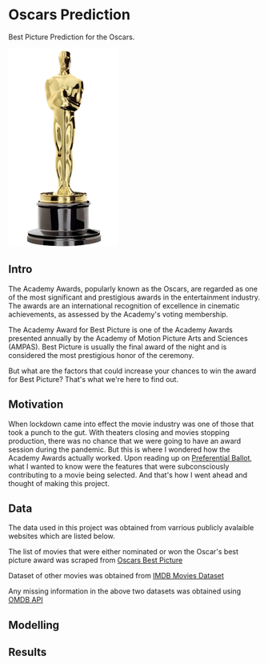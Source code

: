# Oscars Prediction

Best Picture Prediction for the Oscars.

![alt text](https://github.com/Arcanus07/Oscars-Prediction/blob/main/Images/oscars-award.png)

## Intro

The Academy Awards, popularly known as the Oscars, are regarded as one of the most significant and prestigious awards in the entertainment industry. The awards are an international recognition of excellence in cinematic achievements, as assessed by the Academy's voting membership. 

The Academy Award for Best Picture is one of the Academy Awards presented annually by the Academy of Motion Picture Arts and Sciences (AMPAS). Best Picture is usually the final award of the night and is considered the most prestigious honor of the ceremony.

But what are the factors that could increase your chances to win the award for Best Picture? That's what we're here to find out.


## Motivation

When lockdown came into effect the movie industry was one of those that took a punch to the gut. With theaters closing and movies stopping production, there was no chance that we were going to have an award session during the pandemic. But this is where I wondered how the Academy Awards actually worked. Upon reading up on [Preferential Ballot](https://en.wikipedia.org/wiki/Preferential_voting), what I wanted to know were the features that were subconsciously contributing to a movie being selected. And that's how I went ahead and thought of making this project.

## Data

The data used in this project was obtained from varrious publicly avalaible websites which are listed below. 

The list of movies that were either nominated or won the Oscar's best picture award was scraped from [Oscars Best Picture](https://en.wikipedia.org/wiki/Academy_Award_for_Best_Picture)

Dataset of other movies was obtained from [IMDB Movies Dataset](https://www.kaggle.com/harshitshankhdhar/imdb-dataset-of-top-1000-movies-and-tv-shows)

Any missing information in the above two datasets was obtained using [OMDB API](https://www.omdbapi.com/)

## Modelling

## Results
